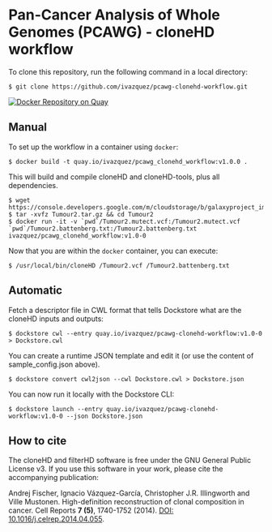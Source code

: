 # Pan-Cancer Analysis of Whole Genomes (PCAWG) - cloneHD workflow

To clone this repository, run the following command in a local directory:

    $ git clone https://github.com/ivazquez/pcawg-clonehd-workflow.git

[![Docker Repository on Quay](https://quay.io/repository/ivazquez/pcawg-clonehd-workflow/status "Docker Repository on Quay")](https://quay.io/repository/ivazquez/pcawg-clonehd-workflow)

## Manual

To set up the workflow in a container using `docker`:

    $ docker build -t quay.io/ivazquez/pcawg_clonehd_workflow:v1.0.0 .

This will build and compile cloneHD and cloneHD-tools, plus all dependencies.

    $ wget https://console.developers.google.com/m/cloudstorage/b/galaxyproject_images/o/Tumour2.tar.gz
    $ tar -xvfz Tumour2.tar.gz && cd Tumour2
    $ docker run -it -v `pwd`/Tumour2.mutect.vcf:/Tumour2.mutect.vcf `pwd`/Tumour2.battenberg.txt:/Tumour2.battenberg.txt ivazquez/pcawg_clonehd_workflow:v1.0-0
  
Now that you are within the `docker` container, you can execute:

    $ /usr/local/bin/cloneHD /Tumour2.vcf /Tumour2.battenberg.txt

## Automatic

Fetch a descriptor file in CWL format that tells Dockstore what are the cloneHD inputs and outputs:

    $ dockstore cwl --entry quay.io/ivazquez/pcawg-clonehd-workflow:v1.0-0 > Dockstore.cwl

You can create a runtime JSON template and edit it (or use the content of sample_config.json above).

    $ dockstore convert cwl2json --cwl Dockstore.cwl > Dockstore.json

You can now run it locally with the Dockstore CLI:

    $ dockstore launch --entry quay.io/ivazquez/pcawg-clonehd-workflow:v1.0-0 --json Dockstore.json

## How to cite

The cloneHD and filterHD software is free under the GNU General Public License v3. If you use this software in your work, please cite the accompanying publication:

Andrej Fischer, Ignacio Vázquez-García, Christopher J.R. Illingworth and Ville Mustonen. High-definition reconstruction of clonal composition in cancer. Cell Reports **7 (5)**, 1740-1752 (2014). [DOI: 10.1016/j.celrep.2014.04.055](http://dx.doi.org/10.1016/j.celrep.2014.04.055).